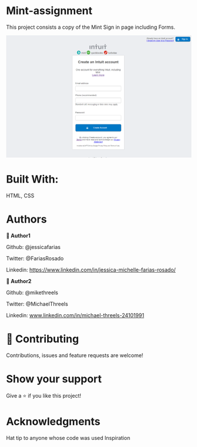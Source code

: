 # Mint-assignment

This project consists a copy of the Mint Sign in page including Forms.


![screenshot of webpage](/images/website-screen-shot.png)



# Built With:

HTML, CSS



# Authors

**👤 Author1**

Github: @jessicafarias

Twitter: @FariasRosado

Linkedin: https://www.linkedin.com/in/jessica-michelle-farias-rosado/


**👤 Author2**

Github: @mikethreels

Twitter: @MichaelThreels

Linkedin: www.linkedin.com/in/michael-threels-24101991


# 🤝 Contributing
Contributions, issues and feature requests are welcome!

# Show your support
Give a ⭐️ if you like this project!

# Acknowledgments
Hat tip to anyone whose code was used
Inspiration
